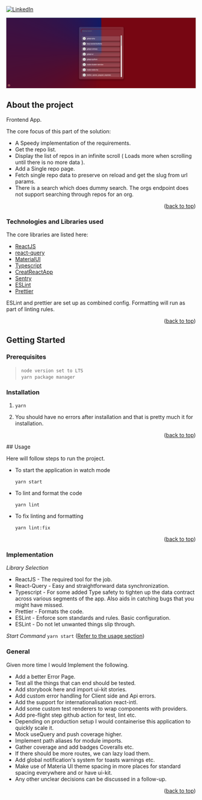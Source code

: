 <div id="top"></div>

[![LinkedIn][linkedin-shield]][linkedin-url]

<img src="screen.png">

## About the project

Frontend App.

The core focus of this part of the solution:
- A Speedy implementation of the requirements.
- Get the repo list.
- Display the list of repos in an infinite scroll ( Loads more when scrolling until there is no more data ).
- Add a Single repo page.
- Fetch single repo data to preserve on reload and get the slug from url params.
- There is a search  which does dummy search. The orgs endpoint does not support searching through repos for an org.

<p align="right">(<a href="#top">back to top</a>)</p>


### Technologies and Libraries used

The core libraries are listed here:

* [ReactJS](https://reactjs.org/)
* [react-query](https://react-query.tanstack.com/)
* [MaterialUI](https://mui.com/)
* [Typescript](https://www.typescriptlang.org/)
* [CreatReactApp](https://create-react-app.dev/)
* [Sentry](https://sentry.io/)
* [ESLint](https://eslint.org/)
* [Prettier](https://prettier.io/)

ESLint and prettier are set up as combined config. Formatting will run as part of linting rules.

<p align="right">(<a href="#top">back to top</a>)</p>

## Getting Started

### Prerequisites
>`node version set to LTS`  
`yarn package manager`

### Installation

1. ```shell
   yarn
   ```
2. You should have no errors after installation and that is pretty much it for installation.

<p align="right">(<a href="#top">back to top</a>)</p>


<div id="usage"></div>
## Usage

Here will follow steps to run the project.
* To start the application in watch mode
    ```shell
    yarn start
    ```
* To lint and format the code
    ```shell
    yarn lint
    ```
* To fix linting and formatting
    ```shell
    yarn lint:fix
    ```

<p align="right">(<a href="#top">back to top</a>)</p>

### Implementation

_Library Selection_
* ReactJS - The required tool for the job.
* React-Query - Easy and straightforward data synchronization.
* Typescript - For some added Type safety to tighten up the data contract across various segments of the app. Also aids in catching
  bugs that you might have missed.
* Prettier - Formats the code.
* ESLint - Enforce som standards and rules. Basic configuration.
* ESLint - Do not let unwanted things slip through.

_Start Command_ `yarn start` (<a href="#usage">Refer to the usage section</a>)

### General
Given more time I would Implement the following.
* Add a better Error Page.
* Test all the things that can end should be tested.
* Add storybook here and import ui-kit stories.
* Add custom error handling for Client side and Api errors.
* Add the support for internationalisation react-intl.
* Add some custom test renderers to wrap components with providers.
* Add pre-flight step github action for test, lint etc.
* Depending on production setup I would containerise this application to quickly scale it.
* Mock useQuery and push coverage higher.
* Implement path aliases for module imports.
* Gather coverage and add badges Coveralls etc.
* If there should be more routes, we can lazy load them.
* Add global notification's system for toasts warnings etc.
* Make use of Materia UI theme spacing in more places for standard spacing everywhere and or have ui-kit.
* Any other unclear decisions can be discussed in a follow-up.

<p align="right">(<a href="#top">back to top</a>)</p>


[linkedin-shield]: https://img.shields.io/badge/-LinkedIn-black.svg?style=for-the-badge&logo=linkedin&colorB=555
[linkedin-url]: https://www.linkedin.com/in/jahil-khalfe/

